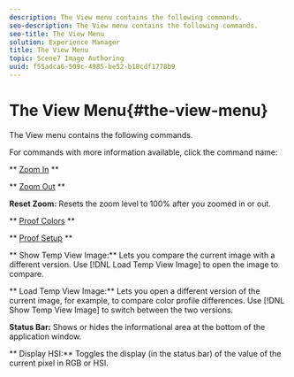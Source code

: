 ```yaml
---
description: The View menu contains the following commands.
seo-description: The View menu contains the following commands.
seo-title: The View Menu
solution: Experience Manager
title: The View Menu
topic: Scene7 Image Authoring
uuid: f55adca6-509c-4985-be52-b18cdf1778b9
---
```


# The View Menu{#the-view-menu}

The View menu contains the following commands.

For commands with more information available, click the command name:

** [Zoom In](../../c-vat-img-auth-opt/c-vat-zoom.md#concept-026c3692c4dd44859aaf9e805614d6ad) **

** [Zoom Out](../../c-vat-img-auth-opt/c-vat-zoom.md#concept-026c3692c4dd44859aaf9e805614d6ad) **

**Reset Zoom:** Resets the zoom level to 100% after you zoomed in or out.

** [Proof Colors](../../c-vat-gs/c-vat-abt-color-mgmt/c-vat-abt-color-mgmt.md#concept-2a2d355fd8e841ca95a926397aed4cab) **

** [Proof Setup](../../c-vat-gs/c-vat-abt-color-mgmt/c-vat-abt-color-mgmt.md#concept-2a2d355fd8e841ca95a926397aed4cab) **

** Show Temp View Image:** Lets you compare the current image with a different version. Use [!DNL Load Temp View Image] to open the image to compare.

** Load Temp View Image:** Lets you open a different version of the current image, for example, to compare color profile differences. Use [!DNL Show Temp View Image] to switch between the two versions.

**Status Bar:** Shows or hides the informational area at the bottom of the application window.

** Display HSI:** Toggles the display (in the status bar) of the value of the current pixel in RGB or HSI. 
